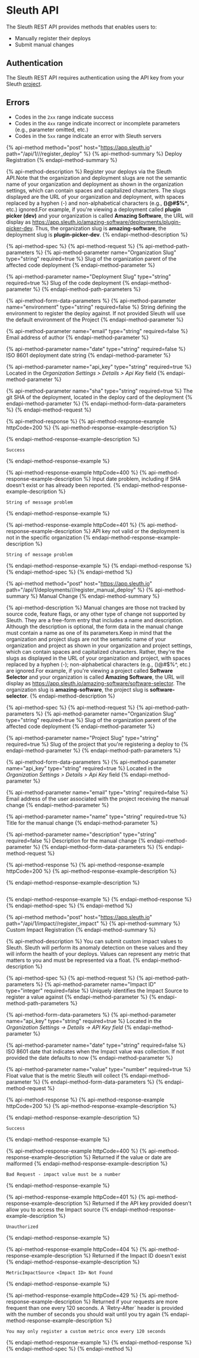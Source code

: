 # Sleuth API

‌The Sleuth REST API provides methods that enables users to:‌

* Manually register their deploys
* Submit manual changes

## ‌Authentication‌

The Sleuth REST API requires authentication using the API key from your Sleuth [project](https://github.com/sleuth-io/sleuth-gitbook-docs/tree/dac6bb1d50bf6db9b82e70f093d6c196b818030a/@sleuth/s/sleuth/~/drafts/-M8WXrzvQ-fp5VsbiE8G/v/v3/projects/README.md).

## Errors

* Codes in the `2xx` range indicate success
* Codes in the `4xx` range indicate incorrect or incomplete parameters \(e.g., parameter  omitted, etc.\)
* Codes in the `5xx` range indicate an error with Sleuth servers

{% api-method method="post" host="https://app.sleuth.io" path="/api/1/<Organization Slug>/<Deployment Slug>/register\_deploy" %}
{% api-method-summary %}
Deploy Registration
{% endapi-method-summary %}

{% api-method-description %}
Register your deploys via the Sleuth API.Note that the organization and deployment slugs are not the semantic name of your organization and deployment as shown in the organization settings, which can contain spaces and capitalized characters. The slugs displayed are the URL of your organization and deployment, with spaces replaced by a hyphen \(-\) and non-alphabetical characters \(e.g., **\(\)@\#$%^**, etc.\) ignored.For example, if you're viewing a deployment called **plugin picker \(dev\)** and your organization is called **Amazing Software**, the URL will display as https://app.sleuth.io/amazing-software/deployments/plugin-picker-dev. Thus, the organization slug is **amazing-software**, the deployment slug is **plugin-picker-dev**.
{% endapi-method-description %}

{% api-method-spec %}
{% api-method-request %}
{% api-method-path-parameters %}
{% api-method-parameter name="Organization Slug" type="string" required=true %}
Slug of the organization parent of the affected code deployment
{% endapi-method-parameter %}

{% api-method-parameter name="Deployment Slug" type="string" required=true %}
Slug of the code deployment
{% endapi-method-parameter %}
{% endapi-method-path-parameters %}

{% api-method-form-data-parameters %}
{% api-method-parameter name="environment" type="string" required=false %}
String defining the environment to register the deploy against. If not provided Sleuth will use the default environment of the Project
{% endapi-method-parameter %}

{% api-method-parameter name="email" type="string" required=false %}
Email address of author
{% endapi-method-parameter %}

{% api-method-parameter name="date" type="string" required=false %}
ISO 8601 deployment date string
{% endapi-method-parameter %}

{% api-method-parameter name="api\_key" type="string" required=true %}
Located in the _Organization Settings &gt; Details &gt; Api Key_ field
{% endapi-method-parameter %}

{% api-method-parameter name="sha" type="string" required=true %}
The git SHA of the deployment, located in the deploy card of the deployment
{% endapi-method-parameter %}
{% endapi-method-form-data-parameters %}
{% endapi-method-request %}

{% api-method-response %}
{% api-method-response-example httpCode=200 %}
{% api-method-response-example-description %}

{% endapi-method-response-example-description %}

```text
Success
```
{% endapi-method-response-example %}

{% api-method-response-example httpCode=400 %}
{% api-method-response-example-description %}
Input date problem, including if SHA doesn't exist or has already been reported.
{% endapi-method-response-example-description %}

```text
String of message problem
```
{% endapi-method-response-example %}

{% api-method-response-example httpCode=401 %}
{% api-method-response-example-description %}
API key not valid or the deployment is not in the specific organization
{% endapi-method-response-example-description %}

```text
String of message problem
```
{% endapi-method-response-example %}
{% endapi-method-response %}
{% endapi-method-spec %}
{% endapi-method %}

{% api-method method="post" host="https://app.sleuth.io" path="/api/1/deployments/<Organization Slug>/<Project Slug>/register\_manual\_deploy" %}
{% api-method-summary %}
Manual Change
{% endapi-method-summary %}

{% api-method-description %}
Manual changes are those not tracked by source code, feature flags, or any other type of change not supported by Sleuth. They are a free-form entry that includes a name and description. Although the description is optional, the form data in the manual change must contain a name as one of its parameters.Keep in mind that the organization and project slugs are not the semantic name of your organization and project as shown in your organization and project settings, which can contain spaces and capitalized characters. Rather, they're the slugs as displayed in the URL of your organization and project, with spaces replaced by a hyphen \(-\); non-alphabetical characters \(e.g., \(\)@\#$%^, etc.\) are ignored.For example, if you're viewing a project called **Software Selector** and your organization is called **Amazing Software**, the URL will display as https://app.sleuth.io/amazing-software/software-selector. The organization slug is **amazing-software**, the project slug is **software-selector**.
{% endapi-method-description %}

{% api-method-spec %}
{% api-method-request %}
{% api-method-path-parameters %}
{% api-method-parameter name="Organization Slug" type="string" required=true %}
Slug of the organization parent of the affected code deployment
{% endapi-method-parameter %}

{% api-method-parameter name="Project Slug" type="string" required=true %}
Slug of the project that you're registering a deploy to
{% endapi-method-parameter %}
{% endapi-method-path-parameters %}

{% api-method-form-data-parameters %}
{% api-method-parameter name="api\_key" type="string" required=true %}
Located in the _Organization Settings &gt; Details &gt; Api Key_ field
{% endapi-method-parameter %}

{% api-method-parameter name="email" type="string" required=false %}
Email address of the user associated with the project receiving the manual change
{% endapi-method-parameter %}

{% api-method-parameter name="name" type="string" required=true %}
Title for the manual change
{% endapi-method-parameter %}

{% api-method-parameter name="description" type="string" required=false %}
Description for the manual change
{% endapi-method-parameter %}
{% endapi-method-form-data-parameters %}
{% endapi-method-request %}

{% api-method-response %}
{% api-method-response-example httpCode=200 %}
{% api-method-response-example-description %}

{% endapi-method-response-example-description %}

```

```
{% endapi-method-response-example %}
{% endapi-method-response %}
{% endapi-method-spec %}
{% endapi-method %}

{% api-method method="post" host="https://app.sleuth.io" path="/api/1/impact/<Impact ID>/register\_impact" %}
{% api-method-summary %}
Custom Impact Registration
{% endapi-method-summary %}

{% api-method-description %}
You can submit custom impact values to Sleuth. Sleuth will perform its anomaly detection on these values and they will inform the health of your deploys. Values can represent any metric that matters to you and must be represented via a float.
{% endapi-method-description %}

{% api-method-spec %}
{% api-method-request %}
{% api-method-path-parameters %}
{% api-method-parameter name="Impact ID" type="integer" required=false %}
Uniquely identifies the Impact Source to register a value against
{% endapi-method-parameter %}
{% endapi-method-path-parameters %}

{% api-method-form-data-parameters %}
{% api-method-parameter name="api\_key" type="string" required=true %}
Located in the _Organization Settings -&gt; Details -&gt; API Key field_
{% endapi-method-parameter %}

{% api-method-parameter name="date" type="string" required=false %}
ISO 8601 date that indicates when the Impact value was collection. If not provided the date defaults to now
{% endapi-method-parameter %}

{% api-method-parameter name="value" type="number" required=true %}
Float value that is the metric Sleuth will collect
{% endapi-method-parameter %}
{% endapi-method-form-data-parameters %}
{% endapi-method-request %}

{% api-method-response %}
{% api-method-response-example httpCode=200 %}
{% api-method-response-example-description %}

{% endapi-method-response-example-description %}

```
Success
```
{% endapi-method-response-example %}

{% api-method-response-example httpCode=400 %}
{% api-method-response-example-description %}
Returned if the value or date are malformed
{% endapi-method-response-example-description %}

```
Bad Request - impact value must be a number
```
{% endapi-method-response-example %}

{% api-method-response-example httpCode=401 %}
{% api-method-response-example-description %}
Returned if the API key provided doesn't allow you to access the Impact source
{% endapi-method-response-example-description %}

```
Unauthorized
```
{% endapi-method-response-example %}

{% api-method-response-example httpCode=404 %}
{% api-method-response-example-description %}
Returned if the Impact ID doesn't exist
{% endapi-method-response-example-description %}

```
MetricImpactSource <Impact ID> Not Found
```
{% endapi-method-response-example %}

{% api-method-response-example httpCode=429 %}
{% api-method-response-example-description %}
Returned if your requests are more frequent than one every 120 seconds. A \`Retry-After\` header is provided with the number of seconds you should wait until you try again
{% endapi-method-response-example-description %}

```
You may only register a custom metric once every 120 seconds
```
{% endapi-method-response-example %}
{% endapi-method-response %}
{% endapi-method-spec %}
{% endapi-method %}

